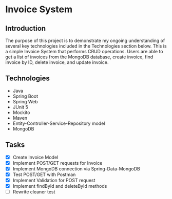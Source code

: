 # Invoice System

## Introduction
The purpose of this project is to demonstrate my ongoing understanding of several key technologies included in the Technologies section below. This 
is a simple Invoice System that performs CRUD operations. Users are able to get a list of invoices from the MongoDB database,
create invoice, find invoice by ID, delete invoice, and update invoice.

## Technologies
- Java
- Spring Boot
- Spring Web
- JUnit 5
- Mockito
- Maven
- Entity-Controller-Service-Repository model
- MongoDB


## Tasks
- [x] Create Invoice Model
- [x] Implement POST/GET requests for Invoice
- [x] Implement MongoDB connection via Spring-Data-MongoDB
- [x] Test POST/GET with Postman
- [x] Implement Validation for POST request
- [x] Implement findById and deleteById methods
- [ ] Rewrite cleaner test
